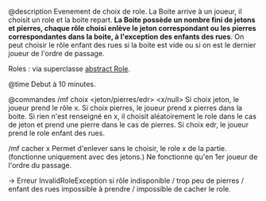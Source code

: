 @description
Evenement de choix de role. La Boite arrive à un joueur, il choisit un role et la boite repart.
**La Boite possède un nombre fini de jetons et pierres, chaque rôle choisi enlève le jeton correspondant ou les pierres correspondantes dans la boite, à l'exception des enfants des rues**.
On peut choisir le rôle enfant des rues si la boite est vide ou si on est le dernier joueur de l'ordre de passage.

Roles : via superclasse [abstract Role](obsidian_wiki/Roles/abstract_role.md).

@time
Debut à 10 minutes.

@commandes
/mf choix <jeton/pierres/edr> <x/null>
Si choix jeton, le joueur prend le rôle x. Si choix pierres, le joueur prend x pierres dans la boite.
Si rien n'est renseigné en x, il choisit aléatoirement le role dans le cas de jeton et prend une pierre dans le cas de pierres.
Si choix edr, le joueur prend le role enfant des rues.

/mf cacher x
Permet d'enlever sans le choisir, le role x de la partie. (fonctionne uniquement avec des jetons.) Ne fonctionne qu'en 1er joueur de l'ordre du passage.

-> Erreur InvalidRoleException si rôle indisponible / trop peu de pierres / enfant des rues impossible à prendre / impossible de cacher le role.